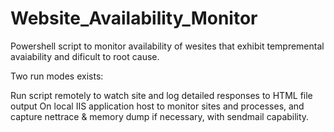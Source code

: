# Website_Availability_Monitor

Powershell script to monitor availability of wesites that exhibit tempremental avaiability and dificult to root cause.

Two run modes exists:

Run script remotely to watch site and log detailed responses to HTML file output
On local IIS application host to monitor sites and processes, and capture nettrace & memory dump if necessary, with sendmail capability.

